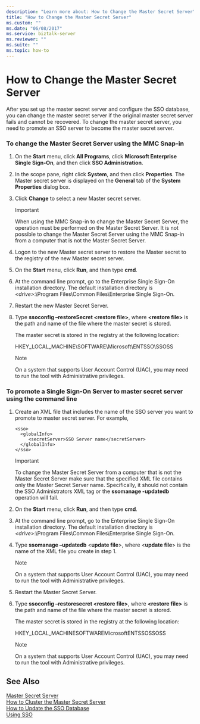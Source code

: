 ```yaml
---
description: "Learn more about: How to Change the Master Secret Server"
title: "How to Change the Master Secret Server"
ms.custom: ""
ms.date: "06/08/2017"
ms.service: biztalk-server
ms.reviewer: ""
ms.suite: ""
ms.topic: how-to
---
```

# How to Change the Master Secret Server
After you set up the master secret server and configure the SSO database, you can change the master secret server if the original master secret server fails and cannot be recovered. To change the master secret server, you need to promote an SSO server to become the master secret server.  
  
### To change the Master Secret Server using the MMC Snap-in  
  
1.  On the **Start** menu, click **All Programs**, click **Microsoft Enterprise Single Sign-On**, and then click **SSO Administration**.  
  
2.  In the scope pane, right click **System**, and then click **Properties**. The Master secret server is displayed on the **General** tab of the **System Properties** dialog box.  
  
3.  Click **Change** to select a new Master secret server.  
  
    > [!IMPORTANT]
    >  When using the MMC Snap-in to change the Master Secret Server, the operation must be performed on the Master Secret Server. It is not possible to change the Master Secret Server using the MMC Snap-in from a computer that is not the Master Secret Server.  
  
4.  Logon to the new Master secret server to restore the Master secret to the registry of the new Master secret server.  
  
5.  On the **Start** menu, click **Run**, and then type **cmd**.  
  
6.  At the command line prompt, go to the Enterprise Single Sign-On installation directory. The default installation directory is *\<drive\>*:\Program Files\Common Files\Enterprise Single Sign-On.  
  
7.  Restart the new Master Secret Server.  
  
8.  Type **ssoconfig –restoreSecret \<restore file\>**, where **\<restore file\>** is the path and name of the file where the master secret is stored.  
  
     The master secret is stored in the registry at the following location:  
  
     HKEY_LOCAL_MACHINE\SOFTWARE\Microsoft\ENTSSO\SSOSS  
  
    > [!NOTE]
    >  On a system that supports User Account Control (UAC), you may need to run the tool with Administrative privileges.  
  
### To promote a Single Sign-On Server to master secret server using the command line  
  
1.  Create an XML file that includes the name of the SSO server you want to promote to master secret server. For example,  
  
    ```  
    <sso>  
      <globalInfo>  
         <secretServer>SSO Server name</secretServer>  
      </globalInfo>  
    </sso>  
    ```  
  
    > [!IMPORTANT]
    >  To change the Master Secret Server from a computer that is not the Master Secret Server make sure that the specified XML file contains only the Master Secret Server name. Specifically, it should not contain the SSO Administrators XML tag or the **ssomanage -updatedb** operation will fail.  
  
2.  On the **Start** menu, click **Run**, and then type **cmd**.  
  
3.  At the command line prompt, go to the Enterprise Single Sign-On installation directory. The default installation directory is *\<drive\>*:\Program Files\Common Files\Enterprise Single Sign-On.  
  
4.  Type **ssomanage –updatedb** \<**update file**\>, where \<**update file**\> is the name of the XML file you create in step 1.  
  
    > [!NOTE]
    >  On a system that supports User Account Control (UAC), you may need to run the tool with Administrative privileges.  
  
5.  Restart the Master Secret Server.  
  
6.  Type **ssoconfig –restoresecret \<restore file\>**, where **\<restore file\>** is the path and name of the file where the master secret is stored.  
  
     The master secret is stored in the registry at the following location:  
  
     HKEY_LOCAL_MACHINESOFTWAREMicrosoftENTSSOSSOSS  
  
    > [!NOTE]
    >  On a system that supports User Account Control (UAC), you may need to run the tool with Administrative privileges.  
  
## See Also  
 [Master Secret Server](../core/master-secret-server.md)   
 [How to Cluster the Master Secret Server](../core/how-to-cluster-the-master-secret-server1.md)   
 [How to Update the SSO Database](../core/how-to-update-the-sso-database.md)   
 [Using SSO](../core/using-sso.md)
